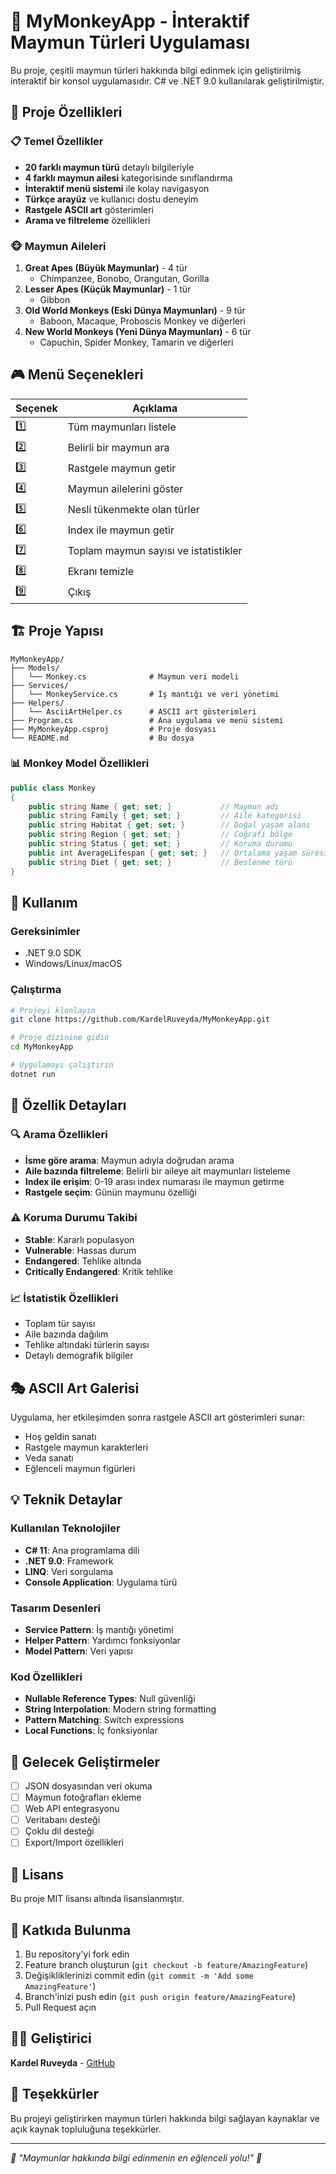 # 🐒 MyMonkeyApp - İnteraktif Maymun Türleri Uygulaması

Bu proje, çeşitli maymun türleri hakkında bilgi edinmek için geliştirilmiş interaktif bir konsol uygulamasıdır. C# ve .NET 9.0 kullanılarak geliştirilmiştir.

## 🎯 Proje Özellikleri

### 📋 Temel Özellikler
- **20 farklı maymun türü** detaylı bilgileriyle
- **4 farklı maymun ailesi** kategorisinde sınıflandırma
- **İnteraktif menü sistemi** ile kolay navigasyon
- **Türkçe arayüz** ve kullanıcı dostu deneyim
- **Rastgele ASCII art** gösterimleri
- **Arama ve filtreleme** özellikleri

### 🐵 Maymun Aileleri
1. **Great Apes (Büyük Maymunlar)** - 4 tür
   - Chimpanzee, Bonobo, Orangutan, Gorilla
2. **Lesser Apes (Küçük Maymunlar)** - 1 tür
   - Gibbon
3. **Old World Monkeys (Eski Dünya Maymunları)** - 9 tür
   - Baboon, Macaque, Proboscis Monkey ve diğerleri
4. **New World Monkeys (Yeni Dünya Maymunları)** - 6 tür
   - Capuchin, Spider Monkey, Tamarin ve diğerleri

## 🎮 Menü Seçenekleri

| Seçenek | Açıklama |
|---------|----------|
| 1️⃣ | Tüm maymunları listele |
| 2️⃣ | Belirli bir maymun ara |
| 3️⃣ | Rastgele maymun getir |
| 4️⃣ | Maymun ailelerini göster |
| 5️⃣ | Nesli tükenmekte olan türler |
| 6️⃣ | Index ile maymun getir |
| 7️⃣ | Toplam maymun sayısı ve istatistikler |
| 8️⃣ | Ekranı temizle |
| 9️⃣ | Çıkış |

## 🏗️ Proje Yapısı

```
MyMonkeyApp/
├── Models/
│   └── Monkey.cs              # Maymun veri modeli
├── Services/
│   └── MonkeyService.cs       # İş mantığı ve veri yönetimi
├── Helpers/
│   └── AsciiArtHelper.cs      # ASCII art gösterimleri
├── Program.cs                 # Ana uygulama ve menü sistemi
├── MyMonkeyApp.csproj         # Proje dosyası
└── README.md                  # Bu dosya
```

### 📊 Monkey Model Özellikleri
```csharp
public class Monkey
{
    public string Name { get; set; }           // Maymun adı
    public string Family { get; set; }         // Aile kategorisi
    public string Habitat { get; set; }        // Doğal yaşam alanı
    public string Region { get; set; }         // Coğrafi bölge
    public string Status { get; set; }         // Koruma durumu
    public int AverageLifespan { get; set; }   // Ortalama yaşam süresi
    public string Diet { get; set; }           // Beslenme türü
}
```

## 🚀 Kullanım

### Gereksinimler
- .NET 9.0 SDK
- Windows/Linux/macOS

### Çalıştırma
```bash
# Projeyi klonlayın
git clone https://github.com/KardelRuveyda/MyMonkeyApp.git

# Proje dizinine gidin
cd MyMonkeyApp

# Uygulamayı çalıştırın
dotnet run
```

## 🎨 Özellik Detayları

### 🔍 Arama Özellikleri
- **İsme göre arama**: Maymun adıyla doğrudan arama
- **Aile bazında filtreleme**: Belirli bir aileye ait maymunları listeleme
- **Index ile erişim**: 0-19 arası index numarası ile maymun getirme
- **Rastgele seçim**: Günün maymunu özelliği

### ⚠️ Koruma Durumu Takibi
- **Stable**: Kararlı populasyon
- **Vulnerable**: Hassas durum
- **Endangered**: Tehlike altında
- **Critically Endangered**: Kritik tehlike

### 📈 İstatistik Özellikleri
- Toplam tür sayısı
- Aile bazında dağılım
- Tehlike altındaki türlerin sayısı
- Detaylı demografik bilgiler

## 🎭 ASCII Art Galerisi

Uygulama, her etkileşimden sonra rastgele ASCII art gösterimleri sunar:
- Hoş geldin sanatı
- Rastgele maymun karakterleri
- Veda sanatı
- Eğlenceli maymun figürleri

## 💡 Teknik Detaylar

### Kullanılan Teknolojiler
- **C# 11**: Ana programlama dili
- **.NET 9.0**: Framework
- **LINQ**: Veri sorgulama
- **Console Application**: Uygulama türü

### Tasarım Desenleri
- **Service Pattern**: İş mantığı yönetimi
- **Helper Pattern**: Yardımcı fonksiyonlar
- **Model Pattern**: Veri yapısı

### Kod Özellikleri
- **Nullable Reference Types**: Null güvenliği
- **String Interpolation**: Modern string formatting
- **Pattern Matching**: Switch expressions
- **Local Functions**: İç fonksiyonlar

## 🌟 Gelecek Geliştirmeler

- [ ] JSON dosyasından veri okuma
- [ ] Maymun fotoğrafları ekleme
- [ ] Web API entegrasyonu
- [ ] Veritabanı desteği
- [ ] Çoklu dil desteği
- [ ] Export/Import özellikleri

## 📄 Lisans

Bu proje MIT lisansı altında lisanslanmıştır.

## 🤝 Katkıda Bulunma

1. Bu repository'yi fork edin
2. Feature branch oluşturun (`git checkout -b feature/AmazingFeature`)
3. Değişikliklerinizi commit edin (`git commit -m 'Add some AmazingFeature'`)
4. Branch'inizi push edin (`git push origin feature/AmazingFeature`)
5. Pull Request açın

## 👨‍💻 Geliştirici

**Kardel Ruveyda** - [GitHub](https://github.com/KardelRuveyda)

## 🙏 Teşekkürler

Bu projeyi geliştirirken maymun türleri hakkında bilgi sağlayan kaynaklar ve açık kaynak topluluğuna teşekkürler.

---

*🐒 "Maymunlar hakkında bilgi edinmenin en eğlenceli yolu!" 🐒*
